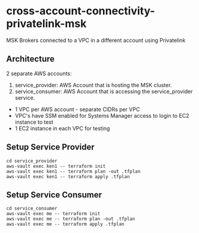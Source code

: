 # cross-account-connectivity-privatelink-msk

MSK Brokers connected to a VPC in a different account using Privatelink

## Architecture

2 separate AWS accounts:

1. service_provider: AWS Account that is hosting the MSK cluster.
2. service_consumer: AWS Account that is accessing the service_provider service.

* 1 VPC per AWS account - separate CIDRs per VPC
* VPC's have SSM enabled for Systems Manager access to login to EC2 instance to test
* 1 EC2 instance in each VPC for testing

## Setup Service Provider

```
cd service_provider
aws-vault exec ken1 -- terraform init
aws-vault exec ken1 -- terraform plan -out .tfplan
aws-vault exec ken1 -- terraform apply .tfplan
```

## Setup Service Consumer

```
cd service_consumer
aws-vault exec me -- terraform init
aws-vault exec me -- terraform plan -out .tfplan
aws-vault exec me -- terraform apply .tfplan
```
